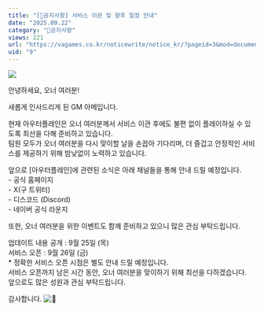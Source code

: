 ```yaml
---
title: "[📢공지사항] 서비스 이관 및 향후 일정 안내"
date: "2025.09.22"
category: "📢공지사항"
views: 221
url: "https://vagames.co.kr/noticewrite/notice_kr/?pageid=3&mod=document&uid=9"
uid: "9"
---
```


![](/images/news/live/kr/70-a0ca2f0a.webp)

  
안녕하세요, 오너 여러분!  
  
  
새롭게 인사드리게 된 GM 아메입니다.  
  
  
현재 아우터플레인은 오너 여러분께서 서비스 이관 후에도 불편 없이 플레이하실 수 있도록 최선을 다해 준비하고 있습니다.  
팀원 모두가 오너 여러분을 다시 맞이할 날을 손꼽아 기다리며, 더 즐겁고 안정적인 서비스를 제공하기 위해 밤낮없이 노력하고 있습니다.  
  
  
앞으로 \[아우터플레인\]에 관련된 소식은 아래 채널들을 통해 안내 드릴 예정입니다.  
\- 공식 홈페이지  
\- X(구 트위터)  
\- 디스코드 (Discord)  
\- 네이버 공식 라운지  
  
  
또한, 오너 여러분을 위한 이벤트도 함께 준비하고 있으니 많은 관심 부탁드립니다.  
  
  
업데이트 내용 공개 : 9월 25일 (목)  
서비스 오픈 : 9월 26일 (금)  
\* 정확한 서비스 오픈 시점은 별도 안내 드릴 예정입니다.  
서비스 오픈까지 남은 시간 동안, 오너 여러분을 맞이하기 위해 최선을 다하겠습니다.  
앞으로도 많은 성원과 관심 부탁드립니다.  
  
  
감사합니다. ![💖](/images/news/live/en/46-47b68f24.svg)